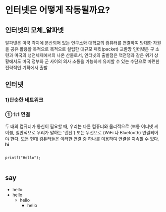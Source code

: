 # 인터넷은 어떻게 작동될까요?
## 인터넷의 모체_알파넷
알파넷은 미국 각지에 분산되어 있는 연구소와 대학교의 컴퓨터를 연결하여 방대한 자원을 공유·활용할 목적으로 목적으로 설립한 대규모 패킷(packet) 교환망
인터넷은 구 소련과 미국의 냉전체제에서의 나온 산물로서, 인터넷의 출발점은 핵전쟁과 같은 위기 상황에서도 미국 정부와 군 사이의 의사 소통을 가능하게 유지할 수 있는 수단으로 마련한 전략적인 기획에서 출발
## 인터넷
### 1)단순한 네트워크
### ① 1:1 연결
두 대의 컴퓨터가 통신이 필요할 때, 우리는 다른 컴퓨터와 물리적으로 (보통 이더넷 케이블, 일반적으로 우리가 말하는 '랜선') 또는 무선으로 (WiFi 나 Bluetooth) 연결되어야 한다. 모든 현대 컴퓨터들은 이러한 연결 중 하나를 이용하여 연결을 지속할 수 있다.
**hi**
<pre>
<code>
printf("Hello");
</code>
</pre>

## say
+ hello
+ hello
    + hello
        + hello

